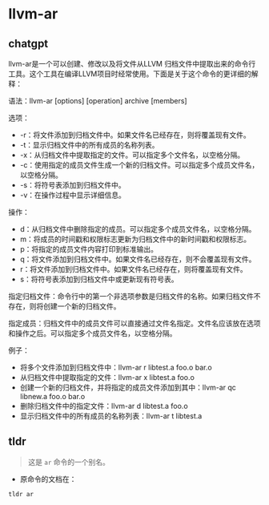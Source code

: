 # llvm-ar 
## chatgpt 
llvm-ar是一个可以创建、修改以及将文件从LLVM 归档文件中提取出来的命令行工具。这个工具在编译LLVM项目时经常使用。下面是关于这个命令的更详细的解释：

语法：llvm-ar [options] [operation] archive [members]

选项：

- -r：将文件添加到归档文件中。如果文件名已经存在，则将覆盖现有文件。
- -t：显示归档文件中的所有成员的名称列表。
- -x：从归档文件中提取指定的文件。可以指定多个文件名，以空格分隔。
- -c：使用指定的成员文件生成一个新的归档文件。可以指定多个成员文件名，以空格分隔。
- -s：将符号表添加到归档文件中。
- -v：在操作过程中显示详细信息。

操作：

- d：从归档文件中删除指定的成员。可以指定多个成员文件名，以空格分隔。
- m：将成员的时间戳和权限标志更新为归档文件中的新时间戳和权限标志。
- p：将指定的成员文件内容打印到标准输出。
- q：将文件添加到归档文件中。如果文件名已经存在，则不会覆盖现有文件。
- r：将文件添加到归档文件中。如果文件名已经存在，则将覆盖现有文件。
- s：将符号表添加到归档文件中或更新现有符号表。

指定归档文件：命令行中的第一个非选项参数是归档文件的名称。如果归档文件不存在，则将创建一个新的归档文件。

指定成员：归档文件中的成员文件可以直接通过文件名指定。文件名应该放在选项和操作之后。可以指定多个成员文件名，以空格分隔。

例子：

- 将多个文件添加到归档文件中：llvm-ar r libtest.a foo.o bar.o
- 从归档文件中提取指定的文件：llvm-ar x libtest.a foo.o
- 创建一个新的归档文件，并将指定的成员文件添加到其中：llvm-ar qc libnew.a foo.o bar.o 
- 删除归档文件中的指定文件：llvm-ar d libtest.a foo.o
- 显示归档文件中的所有成员的名称列表：llvm-ar t libtest.a 

## tldr 
 
> 这是 `ar` 命令的一个别名。

- 原命令的文档在：

`tldr ar`
